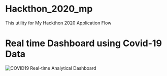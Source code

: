 # Hackthon_2020_mp
  This utility for My Hackthon 2020 Application Flow 

# Real time Dashboard using Covid-19 Data
![COVID19 Real-time Analytical Dashboard](https://user-images.githubusercontent.com/5849522/136308805-ed394329-4407-47ca-bec2-a33ce8009537.PNG)

